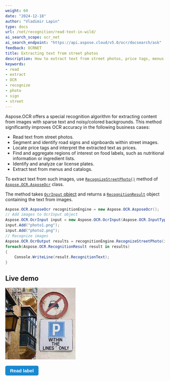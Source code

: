 ```yaml
---
weight: 60
date: "2024-12-18"
author: "Vladimir Lapin"
type: docs
url: /net/recognition/read-text-in-wild/
ai_search_scope: ocr_net
ai_search_endpoint: "https://api.aspose.cloud/v5.0/ocr/docsearch/ask"
feedback: OCRNET
title: Extracting text from street photos
description: How to extract text from street photos, price tags, menus, catalogs and other images with sparse text and noisy/colored backgrounds.
keywords:
- read
- extract
- OCR
- recognize
- photo
- sign
- street
---
```


<style>
	button {
		cursor: pointer;
		margin-right: 20px;
		margin-bottom: 20px;
		padding: 7px 15px;
		border: none;
		border-radius: 5px;
		background-color: #1a89d0;
		font-weight: 700;
		font-size: 15px;
		color: #ffffff;
	}

	button:hover {
		background-color: #3071a9;
	}

	button:focus {
		outline: none;
	}

	.duo {
		position: relative;
		height: 227px;
		margin-bottom: 20px;
	}

	.duo > div {
		display: flex;
	}

	.rec-result > pre {
		margin-left: 15px;
		min-width: 222px;
	}
</style>

Aspose.OCR offers a special recognition algorithm for extracting content from images with sparse text and noisy/colored backgrounds. This method significantly improves OCR accuracy in the following business cases:

- Read text from street photos.
- Segment and identify road signs and signboards within street images.
- Locate price tags and interpret the extracted text as prices.
- Find and aggregate regions of interest on food labels, such as nutritional information or ingredient lists.
- Identify and analyze car license plates.
- Extract text from menus and catalogs.

To extract text from such images, use [`RecognizeStreetPhoto()`](https://reference.aspose.com/ocr/net/aspose.ocr/asposeocr/recognizestreetphoto/) method of [`Aspose.OCR.AsposeOcr`](https://reference.aspose.com/ocr/net/aspose.ocr/asposeocr/) class.

The method takes [`OcrInput` object](/ocr/net/ocrinput/) and returns a [`RecognitionResult`](https://reference.aspose.com/ocr/net/aspose.ocr/recognitionresult/) object containing the text from images.

```csharp
Aspose.OCR.AsposeOcr recognitionEngine = new Aspose.OCR.AsposeOcr();
// Add images to OcrInput object
Aspose.OCR.OcrInput input = new Aspose.OCR.OcrInput(Aspose.OCR.InputType.SingleImage);
input.Add("photo1.png");
input.Add("photo2.png");
// Recognize images
Aspose.OCR.OcrOutput results = recognitionEngine.RecognizeStreetPhoto(input);
foreach(Aspose.OCR.RecognitionResult result in results)
{
	Console.WriteLine(result.RecognitionText);
}
```

## Live demo

<div class="duo">
	<div class="rec-source"><img src="label-source.png" alt="Street photo" /></div>
	<div class="rec-result" style="display: none;">
	<img src="label-regions.png" alt="Recognition result" />
	<pre>
p
within
the
lines
only		
	</pre>
	</div>
</div>
<button onclick="triggerSkew(this)">Read label</button>
<script>
	function triggerSkew(obj)
	{
		let isOrigin = $(".rec-source").is(":visible");
		if(isOrigin)
		{
			$(".rec-source").hide();
			$(".rec-result").show();
			$(obj).text("View original photo");
		}
		else
		{
			$(".rec-source").show();
			$(".rec-result").hide();
			$(obj).text("Read label");
		}
	}
</script>
